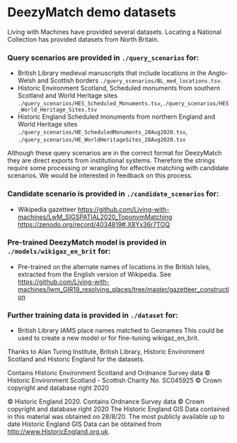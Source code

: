 # DeezyMatch demo datasets

Living with Machines have provided several datasets.
Locating a National Collection has provided datasets from North Britain.

### Query scenarios are provided in `./query_scenarios` for:

* British Library medieval manuscripts that include locations in the Anglo-Welsh and Scottish borders `./query_scenarios/BL_med_locations.tsv`.
* Historic Environment Scotland, Scheduled monuments from southern Scotland and World Heritage sites `./query_scenarios/HES_Scheduled_Monuments.tsv`,`./query_scenarios/HES_World_Heritage_Sites.tsv`
* Historic England Scheduled monuments from northern England and World Heritage sites `./query_scenarios/HE_ScheduledMonuments_28Aug2020.tsv`, `./query_scenarios/HE_WorldHeritageSites_28Aug2020.tsv`

Although these query scenarios are in the correct format for DeezyMatch they are direct exports from institutional systems. Therefore the strings require some processing or wrangling for effective matching with candidate scenarios. We would be interested in feedback on this process.

### Candidate scenario is provided in `./candidate_scenarios` for:

* Wikipedia gazetteer
https://github.com/Living-with-machines/LwM_SIGSPATIAL2020_ToponymMatching
https://zenodo.org/record/4034819#.X8Yx36r7TOQ


### Pre-trained DeezyMatch model is provided in `./models/wikigaz_en_brit` for:

* Pre-trained on the alternate names of locations in the British Isles, extracted from the English version of Wikipedia.
See https://github.com/Living-with-machines/lwm_GIR19_resolving_places/tree/master/gazetteer_construction

### Further training data is provided in `./dataset` for:

* British Library IAMS place names matched to Geonames
This could be used to create a new model or for fine-tuning wikigaz_en_brit.


Thanks to Alan Turing Institute, British Library, Historic Environment Scotland and Historic England for the datasets.

Contains Historic Environment Scotland and Ordnance Survey data © Historic Environment Scotland - Scottish Charity No. SC045925 © Crown copyright and database right 2020

© Historic England 2020. Contains Ordnance Survey data © Crown copyright and database right 2020 The Historic England GIS Data contained in this material was obtained on 28/8/20. The most publicly available up to date Historic England GIS Data can be obtained from http://www.HistoricEngland.org.uk.
